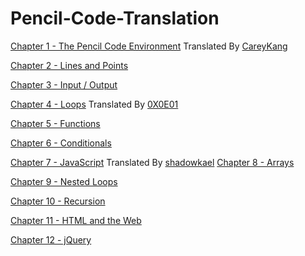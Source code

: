 # Pencil-Code-Translation

[Chapter 1 - The Pencil Code Environment](http://manual.pencilcode.net/home/pdf/101-Chapter1.pdf)
Translated By [CareyKang](https://github.com/CareyKang)

[Chapter 2 - Lines and Points](http://manual.pencilcode.net/home/pdf/102-Chapter2.pdf)

[Chapter 3 - Input / Output](http://manual.pencilcode.net/home/pdf/103-Chapter3.pdf)

[Chapter 4 - Loops](http://manual.pencilcode.net/home/pdf/104-Chapter4.pdf)
Translated By [0X0E01](https://github.com/0X0E01)

[Chapter 5 - Functions](http://manual.pencilcode.net/home/pdf/105-Chapter5.pdf)

[Chapter 6 - Conditionals](http://manual.pencilcode.net/home/pdf/106-Chapter6.pdf)

[Chapter 7 - JavaScript](http://manual.pencilcode.net/home/pdf/107-Chapter7.pdf)
Translated By [shadowkael](https://github.com/shadowkael)
[Chapter 8 - Arrays](http://manual.pencilcode.net/home/pdf/108-Chapter8.pdf)

[Chapter 9 - Nested Loops](http://manual.pencilcode.net/home/pdf/109-Chapter9.pdf)

[Chapter 10 - Recursion](http://manual.pencilcode.net/home/pdf/110-Chapter10.pdf)

[Chapter 11 - HTML and the Web](http://manual.pencilcode.net/home/pdf/111-Chapter11.pdf)

[Chapter 12 - jQuery](http://manual.pencilcode.net/home/pdf/112-Chapter12.pdf)
